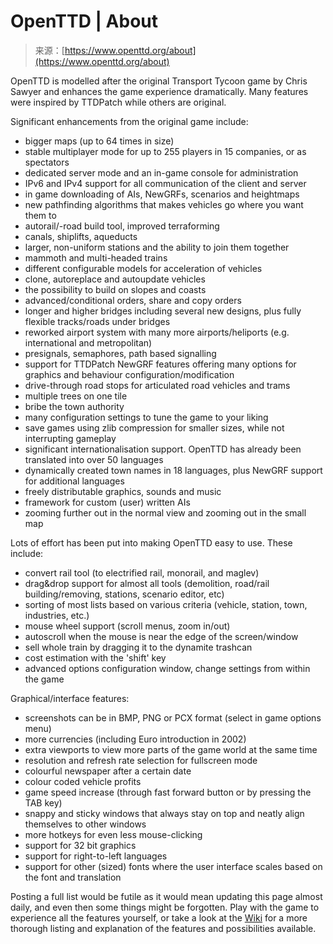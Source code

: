 <!--yml
category: 未分类
date: 2024-05-27 14:44:28
-->

# OpenTTD | About

> 来源：[https://www.openttd.org/about](https://www.openttd.org/about)

OpenTTD is modelled after the original Transport Tycoon game by Chris Sawyer and enhances the game experience dramatically. Many features were inspired by TTDPatch while others are original.

Significant enhancements from the original game include:

*   bigger maps (up to 64 times in size)
*   stable multiplayer mode for up to 255 players in 15 companies, or as spectators
*   dedicated server mode and an in-game console for administration
*   IPv6 and IPv4 support for all communication of the client and server
*   in game downloading of AIs, NewGRFs, scenarios and heightmaps
*   new pathfinding algorithms that makes vehicles go where you want them to
*   autorail/-road build tool, improved terraforming
*   canals, shiplifts, aqueducts
*   larger, non-uniform stations and the ability to join them together
*   mammoth and multi-headed trains
*   different configurable models for acceleration of vehicles
*   clone, autoreplace and autoupdate vehicles
*   the possibility to build on slopes and coasts
*   advanced/conditional orders, share and copy orders
*   longer and higher bridges including several new designs, plus fully flexible tracks/roads under bridges
*   reworked airport system with many more airports/heliports (e.g. international and metropolitan)
*   presignals, semaphores, path based signalling
*   support for TTDPatch NewGRF features offering many options for graphics and behaviour configuration/modification
*   drive-through road stops for articulated road vehicles and trams
*   multiple trees on one tile
*   bribe the town authority
*   many configuration settings to tune the game to your liking
*   save games using zlib compression for smaller sizes, while not interrupting gameplay
*   significant internationalisation support. OpenTTD has already been translated into over 50 languages
*   dynamically created town names in 18 languages, plus NewGRF support for additional languages
*   freely distributable graphics, sounds and music
*   framework for custom (user) written AIs
*   zooming further out in the normal view and zooming out in the small map

Lots of effort has been put into making OpenTTD easy to use. These include:

*   convert rail tool (to electrified rail, monorail, and maglev)
*   drag&drop support for almost all tools (demolition, road/rail building/removing, stations, scenario editor, etc)
*   sorting of most lists based on various criteria (vehicle, station, town, industries, etc.)
*   mouse wheel support (scroll menus, zoom in/out)
*   autoscroll when the mouse is near the edge of the screen/window
*   sell whole train by dragging it to the dynamite trashcan
*   cost estimation with the 'shift' key
*   advanced options configuration window, change settings from within the game

Graphical/interface features:

*   screenshots can be in BMP, PNG or PCX format (select in game options menu)
*   more currencies (including Euro introduction in 2002)
*   extra viewports to view more parts of the game world at the same time
*   resolution and refresh rate selection for fullscreen mode
*   colourful newspaper after a certain date
*   colour coded vehicle profits
*   game speed increase (through fast forward button or by pressing the TAB key)
*   snappy and sticky windows that always stay on top and neatly align themselves to other windows
*   more hotkeys for even less mouse-clicking
*   support for 32 bit graphics
*   support for right-to-left languages
*   support for other (sized) fonts where the user interface scales based on the font and translation

Posting a full list would be futile as it would mean updating this page almost daily, and even then some things might be forgotten. Play with the game to experience all the features yourself, or take a look at the [Wiki](https://wiki.openttd.org) for a more thorough listing and explanation of the features and possibilities available.